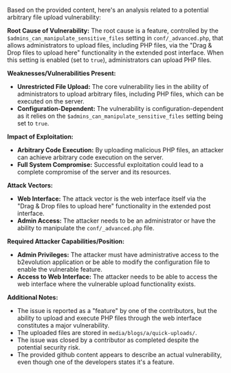 Based on the provided content, here's an analysis related to a potential arbitrary file upload vulnerability:

**Root Cause of Vulnerability:**
The root cause is a feature, controlled by the `$admins_can_manipulate_sensitive_files` setting in `conf/_advanced.php`, that allows administrators to upload files, including PHP files, via the "Drag & Drop files to upload here" functionality in the extended post interface. When this setting is enabled (set to `true`), administrators can upload PHP files.

**Weaknesses/Vulnerabilities Present:**
- **Unrestricted File Upload:** The core vulnerability lies in the ability of administrators to upload arbitrary files, including PHP files, which can be executed on the server.
- **Configuration-Dependent:** The vulnerability is configuration-dependent as it relies on the `$admins_can_manipulate_sensitive_files` setting being set to `true`.

**Impact of Exploitation:**
- **Arbitrary Code Execution:** By uploading malicious PHP files, an attacker can achieve arbitrary code execution on the server.
- **Full System Compromise:** Successful exploitation could lead to a complete compromise of the server and its resources.

**Attack Vectors:**
- **Web Interface:** The attack vector is the web interface itself via the "Drag & Drop files to upload here" functionality in the extended post interface.
- **Admin Access:** The attacker needs to be an administrator or have the ability to manipulate the `conf/_advanced.php` file.

**Required Attacker Capabilities/Position:**
- **Admin Privileges:** The attacker must have administrative access to the b2evolution application or be able to modify the configuration file to enable the vulnerable feature.
- **Access to Web Interface:** The attacker needs to be able to access the web interface where the vulnerable upload functionality exists.

**Additional Notes:**
- The issue is reported as a "feature" by one of the contributors, but the ability to upload and execute PHP files through the web interface constitutes a major vulnerability.
- The uploaded files are stored in `media/blogs/a/quick-uploads/`.
- The issue was closed by a contributor as completed despite the potential security risk.
- The provided github content appears to describe an actual vulnerability, even though one of the developers states it's a feature.
